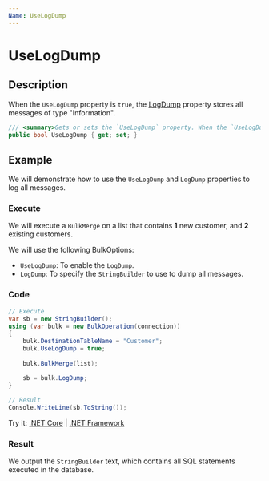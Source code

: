 ```yaml
---
Name: UseLogDump
---
```


# UseLogDump

## Description

When the `UseLogDump` property is `true`, the [LogDump](log-dump.md) property stores all messages of type "Information".

```csharp
/// <summary>Gets or sets the `UseLogDump` property. When the `UseLogDump` property is `true`, the [LogDump](log-dump.md) property stores all messages of type "Information".</summary>
public bool UseLogDump { get; set; }
```

## Example

We will demonstrate how to use the `UseLogDump` and `LogDump` properties to log all messages.

### Execute

We will execute a `BulkMerge` on a list that contains **1** new customer, and **2** existing customers.

We will use the following BulkOptions:
- `UseLogDump`: To enable the `LogDump`.
- `LogDump`: To specify the `StringBuilder` to use to dump all messages.

### Code

```csharp
// Execute
var sb = new StringBuilder();
using (var bulk = new BulkOperation(connection))
{
    bulk.DestinationTableName = "Customer";
    bulk.UseLogDump = true;
                
    bulk.BulkMerge(list);

    sb = bulk.LogDump;
}
            
// Result
Console.WriteLine(sb.ToString());
```

Try it: [.NET Core](https://dotnetfiddle.net/Xkn3fU) | [.NET Framework](https://dotnetfiddle.net/EVj2BB)

### Result


We output the `StringBuilder` text, which contains all SQL statements executed in the database.
